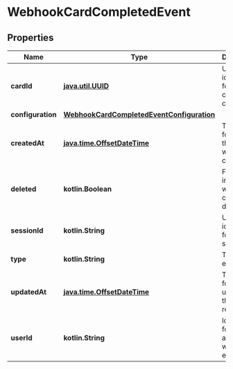 
# WebhookCardCompletedEvent

## Properties
| Name | Type | Description | Notes |
| ------------ | ------------- | ------------- | ------------- |
| **cardId** | [**java.util.UUID**](java.util.UUID.md) | Unique identifier for the created card. |  |
| **configuration** | [**WebhookCardCompletedEventConfiguration**](WebhookCardCompletedEventConfiguration.md) |  |  |
| **createdAt** | [**java.time.OffsetDateTime**](java.time.OffsetDateTime.md) | Timestamp for when the card was created. |  |
| **deleted** | **kotlin.Boolean** | Flag indicating whether the card is deleted. |  |
| **sessionId** | **kotlin.String** | Unique identifier for the session. |  |
| **type** | **kotlin.String** | Type of event. |  |
| **updatedAt** | [**java.time.OffsetDateTime**](java.time.OffsetDateTime.md) | Timestamp for the last update to the card record. |  |
| **userId** | **kotlin.String** | Identifier for the user associated with the event. |  |



